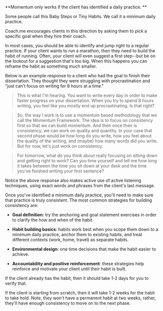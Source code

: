 **Momentum only works if the client has identified a daily practice. **

Some people call this Baby Steps or Tiny Habits. We call it a minimum daily practice.

Coach.me encourages clients in this direction by asking them to pick a specific goal when they hire their coach.

In most cases, you should be able to identify and jump right to a regular practice. If your client wants to run a marathon, then they need to build the habit of running. Often, your client will even suggest a first step--but be on the lookout for a suggestion that's too big. When this happens you can reframe the habit as something much smaller. 

Below is an example response to a client who had the goal to finish their dissertation. They thought they were struggling with procrastination and "just can't focus on writing for 8 hours at a time."  

>This is what I'm hearing. You want to write every day in order to make faster progress on your dissertation. When you try to spend 8 hours writing, you feel like you mostly end up procrastinating. Is that right?

>So, the way I work is to use a momentum based methodology that we call the Momentum Framework. The idea is to focus on consistency first so that we can build momentum. And then once their is consistency, we can work on quality and quantity. In your case that second phase would be how long do you write, how you feel about the quality of the writing, and (maybe) how many words did you write. But for now, let's just work on consistency.

>For tomorrow, what do you think about really focusing on sitting down and getting right to work? Can you time yourself and tell me how long it takes between the time you sit down at your desk and the time you've finished writing your first sentence?

Notice the above response also makes active use of active listening techniques, using exact words and phrases from the client's last message.

Once you've identified a minimum daily practice, you'll need to make sure that practice is truly consistent. The most common strategies for building consistency are:

* **Goal definition**: try the anchoring and goal statement exercises in order to clarify the how and when of the habit.

* **Habit building basics**: habits work best when you scope them down to a minimum daily practice, anchor them to existing habits, and treat different contexts (work, home, travel) as separate habits. 

* **Environmental design**: one time decisions that make the habit easier to achieve.

* **Accountability and positive reinforcement**: these strategies help reinforce and motivate your client until their habit is built.

If the client already has the habit, then it should take 1-2 days for you to verify that. 

If the client is starting from scratch, then it will take 1-2 weeks for the habit to take hold. Note, they won't have a permanent habit at two weeks, rather, they'll have enough consistency to move on to the next phase.